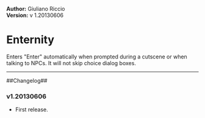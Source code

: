 **Author:** Giuliano Riccio  
**Version:** v 1.20130606

# Enternity #

Enters "Enter" automatically when prompted during a cutscene or when talking to NPCs. It will not skip choice dialog boxes.

----

##Changelog##
### v1.20130606 ###
* First release.
